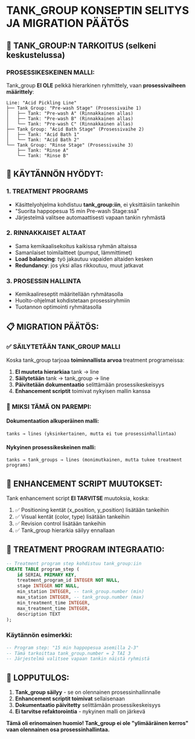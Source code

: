 # TANK_GROUP KONSEPTIN SELITYS JA MIGRATION PÄÄTÖS

## 🎯 TANK_GROUP:N TARKOITUS (selkeni keskustelussa)

### **PROSESSIKESKEINEN MALLI:**

Tank_group **EI OLE** pelkkä hierarkinen ryhmittely, vaan **prosessivaiheen määrittely**:

```
Line: "Acid Pickling Line"
├── Tank_Group: "Pre-wash Stage" (Prosessivaihe 1)
│   ├── Tank: "Pre-wash A" (Rinnakkainen allas)
│   ├── Tank: "Pre-wash B" (Rinnakkainen allas)
│   └── Tank: "Pre-wash C" (Rinnakkainen allas)
├── Tank_Group: "Acid Bath Stage" (Prosessivaihe 2)  
│   ├── Tank: "Acid Bath 1"
│   └── Tank: "Acid Bath 2"
└── Tank_Group: "Rinse Stage" (Prosessivaihe 3)
    ├── Tank: "Rinse A"
    └── Tank: "Rinse B"
```

## 🔧 KÄYTÄNNÖN HYÖDYT:

### 1. **TREATMENT PROGRAMS**
- Käsittelyohjelma kohdistuu **tank_group:iin**, ei yksittäisiin tankeihin
- "Suorita happopesua 15 min Pre-wash Stage:ssä" 
- Järjestelmä valitsee automaattisesti vapaan tankin ryhmästä

### 2. **RINNAKKAISET ALTAAT**
- Sama kemikaalisekoitus kaikissa ryhmän altaissa
- Samanlaiset toimilaitteet (pumput, lämmittimet)
- **Load balancing**: työ jakautuu vapaiden altaiden kesken
- **Redundancy**: jos yksi allas rikkoutuu, muut jatkavat

### 3. **PROSESSIN HALLINTA**
- Kemikaalireseptit määritellään ryhmätasolla
- Huolto-ohjelmat kohdistetaan prosessiryhmiin
- Tuotannon optimointi ryhmätasolla

## 📋 MIGRATION PÄÄTÖS:

### ✅ **SÄILYTETÄÄN TANK_GROUP MALLI**

Koska tank_group tarjoaa **toiminnallista arvoa** treatment programeissa:

1. **EI muuteta hierarkiaa** tank → line 
2. **Säilytetään** tank → tank_group → line
3. **Päivitetään dokumentaatio** selittämään prosessikeskeisyys
4. **Enhancement scriptit** toimivat nykyisen mallin kanssa

### 🔄 **MIKSI TÄMÄ ON PAREMPI:**

#### **Dokumentaation alkuperäinen malli:**
```
tanks → lines (yksinkertainen, mutta ei tue prosessinhallintaa)
```

#### **Nykyinen prosessikeskeinen malli:**
```
tanks → tank_groups → lines (monimutkainen, mutta tukee treatment programs)
```

## 🎯 **ENHANCEMENT SCRIPT MUUTOKSET:**

Tank enhancement script **EI TARVITSE** muutoksia, koska:

1. ✅ Positioning kentät (x_position, y_position) lisätään tankeihin
2. ✅ Visual kentät (color, type) lisätään tankeihin  
3. ✅ Revision control lisätään tankeihin
4. ✅ Tank_group hierarkia säilyy ennallaan

## 🔧 **TREATMENT PROGRAM INTEGRAATIO:**

```sql
-- Treatment program step kohdistuu tank_group:iin
CREATE TABLE program_step (
    id SERIAL PRIMARY KEY,
    treatment_program_id INTEGER NOT NULL,
    stage INTEGER NOT NULL,
    min_station INTEGER, -- tank_group.number (min)
    max_station INTEGER, -- tank_group.number (max)
    min_treatment_time INTEGER,
    max_treatment_time INTEGER,
    description TEXT
);
```

### **Käytännön esimerkki:**
```sql
-- Program step: "15 min happopesua asemilla 2-3"
-- Tämä tarkoittaa tank_group.number = 2 TAI 3
-- Järjestelmä valitsee vapaan tankin näistä ryhmistä
```

## 📝 **LOPPUTULOS:**

1. **Tank_group säilyy** - se on olennainen prosessinhallinnalle
2. **Enhancement scriptit toimivat** sellaisenaan
3. **Dokumentaatio päivitetty** selittämään prosessikeskeisyys
4. **Ei tarvitse refaktorointia** - nykyinen malli on järkevä

**Tämä oli erinomainen huomio! Tank_group ei ole "ylimääräinen kerros" vaan olennainen osa prosessinhallintaa.**
